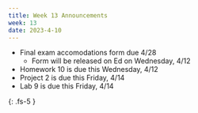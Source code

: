 ```yaml
---
title: Week 13 Announcements
week: 13
date: 2023-4-10
---
```


* Final exam accomodations form due 4/28
    * Form will be released on Ed on Wednesday, 4/12 
* Homework 10 is due this Wednesday, 4/12
* Project 2 is due this Friday, 4/14
* Lab 9 is due this Friday, 4/14

{: .fs-5 }
